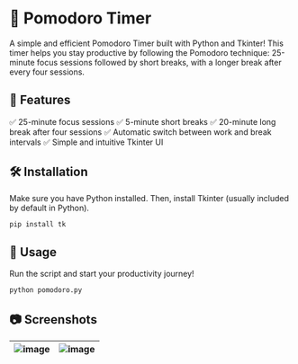 # 🍅 Pomodoro Timer

A simple and efficient Pomodoro Timer built with Python and Tkinter! This timer helps you stay productive by following the Pomodoro technique: 25-minute focus sessions followed by short breaks, with a longer break after every four sessions.

## 🚀 Features

✅ 25-minute focus sessions
✅ 5-minute short breaks
✅ 20-minute long break after four sessions
✅ Automatic switch between work and break intervals
✅ Simple and intuitive Tkinter UI

## 🛠️ Installation

Make sure you have Python installed. Then, install Tkinter (usually included by default in Python).

```sh
pip install tk
```

## 📌 Usage

Run the script and start your productivity journey!

```sh
python pomodoro.py
```

## 📷 Screenshots

| ![image](https://github.com/user-attachments/assets/00e38306-ab15-4a4f-a644-c765a8eac14f) | ![image](https://github.com/user-attachments/assets/17431c3b-d6ec-48d7-ab80-0132a99c3424) |
|---------------------------------|---------------------------------|


